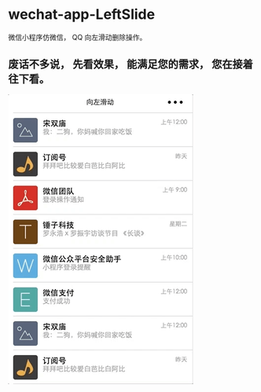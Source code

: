 # wechat-app-LeftSlide
微信小程序仿微信， QQ 向左滑动删除操作。


## 废话不多说， 先看效果， 能满足您的需求， 您在接着往下看。

![](./images/gif.gif)
